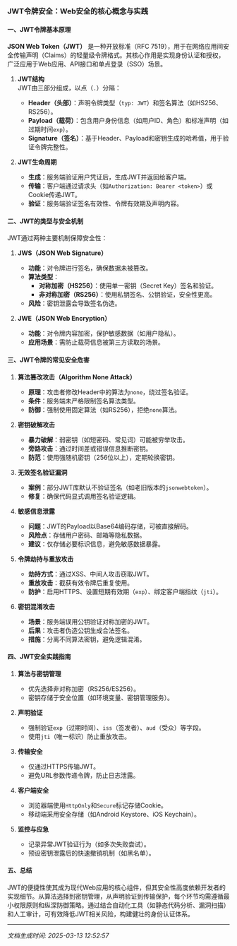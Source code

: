 

### JWT令牌安全：Web安全的核心概念与实践

#### 一、JWT令牌基本原理

**JSON Web Token（JWT）** 是一种开放标准（RFC 7519），用于在网络应用间安全传输声明（Claims）的轻量级令牌格式。其核心作用是实现身份认证和授权，广泛应用于Web应用、API接口和单点登录（SSO）场景。

1. **JWT结构**  
   JWT由三部分组成，以点（`.`）分隔：
   - **Header（头部）**：声明令牌类型（`typ: JWT`）和签名算法（如HS256、RS256）。
   - **Payload（载荷）**：包含用户身份信息（如用户ID、角色）和标准声明（如过期时间`exp`）。
   - **Signature（签名）**：基于Header、Payload和密钥生成的哈希值，用于验证令牌完整性。

2. **JWT生命周期**  
   - **生成**：服务端验证用户凭证后，生成JWT并返回给客户端。
   - **传输**：客户端通过请求头（如`Authorization: Bearer <token>`）或Cookie传递JWT。
   - **验证**：服务端验证签名有效性、令牌有效期及声明内容。

#### 二、JWT的类型与安全机制

JWT通过两种主要机制保障安全性：

1. **JWS（JSON Web Signature）**  
   - **功能**：对令牌进行签名，确保数据未被篡改。
   - **算法类型**：
     - **对称加密（HS256）**：使用单一密钥（Secret Key）签名和验证。
     - **非对称加密（RS256）**：使用私钥签名、公钥验证，安全性更高。
   - **风险**：密钥泄露会导致签名伪造。

2. **JWE（JSON Web Encryption）**  
   - **功能**：对令牌内容加密，保护敏感数据（如用户隐私）。
   - **应用场景**：需防止载荷信息被第三方读取的场景。

#### 三、JWT令牌的常见安全危害

1. **算法篡改攻击（Algorithm None Attack）**  
   - **原理**：攻击者修改Header中的算法为`none`，绕过签名验证。
   - **条件**：服务端未严格限制签名算法类型。
   - **防御**：强制使用固定算法（如RS256），拒绝`none`算法。

2. **密钥破解攻击**  
   - **暴力破解**：弱密钥（如短密码、常见词）可能被穷举攻击。
   - **旁路攻击**：通过时间差或错误信息推断密钥。
   - **防范**：使用强随机密钥（256位以上），定期轮换密钥。

3. **无效签名验证漏洞**  
   - **案例**：部分JWT库默认不验证签名（如老旧版本的`jsonwebtoken`）。
   - **修复**：确保代码显式调用签名验证逻辑。

4. **敏感信息泄露**  
   - **问题**：JWT的Payload以Base64编码存储，可被直接解码。
   - **风险点**：存储用户密码、邮箱等隐私数据。
   - **建议**：仅存储必要标识信息，避免敏感数据暴露。

5. **令牌劫持与重放攻击**  
   - **劫持方式**：通过XSS、中间人攻击窃取JWT。
   - **重放攻击**：截获有效令牌后重复使用。
   - **防护**：启用HTTPS、设置短期有效期（`exp`）、绑定客户端指纹（`jti`）。

6. **密钥混淆攻击**  
   - **场景**：服务端误用公钥验证对称加密的JWT。
   - **后果**：攻击者伪造公钥生成合法签名。
   - **措施**：分离不同算法密钥，避免逻辑混淆。

#### 四、JWT安全实践指南

1. **算法与密钥管理**  
   - 优先选择非对称加密（RS256/ES256）。
   - 密钥存储于安全位置（如环境变量、密钥管理服务）。

2. **声明验证**  
   - 强制验证`exp`（过期时间）、`iss`（签发者）、`aud`（受众）等字段。
   - 使用`jti`（唯一标识）防止重放攻击。

3. **传输安全**  
   - 仅通过HTTPS传输JWT。
   - 避免URL参数传递令牌，防止日志泄露。

4. **客户端安全**  
   - 浏览器端使用`HttpOnly`和`Secure`标记存储Cookie。
   - 移动端采用安全存储（如Android Keystore、iOS Keychain）。

5. **监控与应急**  
   - 记录异常JWT验证行为（如多次失败尝试）。
   - 预设密钥泄露后的快速撤销机制（如黑名单）。

#### 五、总结

JWT的便捷性使其成为现代Web应用的核心组件，但其安全性高度依赖开发者的实现细节。从算法选择到密钥管理，从声明验证到传输保护，每个环节均需遵循最小权限原则和纵深防御策略。通过结合自动化工具（如静态代码分析、漏洞扫描）和人工审计，可有效降低JWT相关风险，构建健壮的身份认证体系。

---

*文档生成时间: 2025-03-13 12:52:57*












